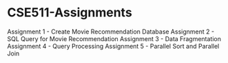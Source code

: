 # CSE511-Assignments

Assignment 1 - Create Movie Recommendation Database
Assignment 2 - SQL Query for Movie Recommendation
Assignment 3 - Data Fragmentation
Assignment 4 - Query Processing
Assignment 5 - Parallel Sort and Parallel Join
